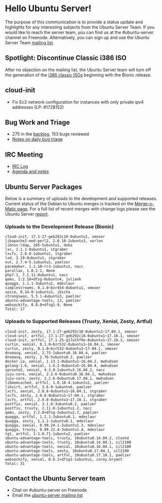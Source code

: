# Hello Ubuntu Server!
The purpose of this communication is to provide a status update and highlights for any interesting subjects from the Ubuntu Server Team. If you would like to reach the server team, you can find us at the #ubuntu-server channel on Freenode. Alternatively, you can sign up and use the Ubuntu Server Team [mailing list](https://lists.ubuntu.com/mailman/listinfo/ubuntu-server).

## Spotlight: Discontinue Classic i386 ISO
After no objection on the mailing list, the Ubuntu Server team will turn off the generation of the [i386 classic ISOs](https://lists.ubuntu.com/archives/ubuntu-server/2017-October/007611.html) beginning with the Bionic release.

## cloud-init
- Fix Ec2 network configuration for instances with only private ipv4 addresses (LP: #1728152)

## Bug Work and Triage
- 275 in the [backlog](https://bugs.launchpad.net/~ubuntu-server/+subscribedbugs), 153 bugs reviewed
- [Notes on daily bug triage](https://wiki.ubuntu.com/ServerTeam/KnowledgeBase#Bug_Triage)

## IRC Meeting
- [IRC Log](https://ubottu.com/meetingology/logs/ubuntu-meeting/2017/ubuntu-meeting.2017-11-07-16.01.html)
- [Agenda and notes](https://wiki.ubuntu.com/ServerTeam/Meeting)

## Ubuntu Server Packages
Below is a summary of uploads to the development and supported releases. Current status of the Debian to Ubuntu merges is tracked on the [Merge-o-Matic page](https://merges.ubuntu.com/main.html). For a full list of recent merges with change logs please see the Ubuntu Server [report](http://reqorts.qa.ubuntu.com/reports/ubuntu-server/merges.html).

### Uploads to the Development Release (Bionic)
```
cloud-init, 17.1-27-geb292c18-0ubuntu1, smoser
libapache2-mod-perl2, 2.0.10-2ubuntu3, vorlon
libnss-ldap, 265-5ubuntu1, doko
lxc, 2.1.1-0ubuntu1, stgraber
lxcfs, 2.0.8-1ubuntu1, stgraber
lxd, 2.19-0ubuntu1, stgraber
nut, 2.7.4-5.1ubuntu1, paelzer
pacemaker, 1.1.18~rc3-1ubuntu1, nacc
parallax, 1.0.2-1, None
php7.1, 7.1.11-0ubuntu1, nacc
qemu, 1:2.10+dfsg-0ubuntu4, juliank
quagga, 1.1.1-3ubuntu1, mdeslaur
simplestreams, 0.1.0~bzr454-0ubuntu1, smoser
spice, 0.14.0-1ubuntu1, jbicha
strongswan, 5.5.1-4ubuntu3, paelzer
ubuntu-advantage-tools, 13, paelzer
websockify, 0.8.0+dfsg1-9, None
Total: 17
```

### Uploads to Supported Releases (Trusty, Xenial, Zesty, Artful)
```
cloud-init, zesty, 17.1-27-geb292c18-0ubuntu1~17.04.1, smoser
cloud-init, artful, 17.1-27-geb292c18-0ubuntu1~17.10.1, smoser
cloud-init, artful, 17.1-25-g17a15f9e-0ubuntu1~17.10.1, smoser
curtin, xenial, 0.1.0~bzr532-0ubuntu1~16.04.1, smoser
curtin, zesty, 0.1.0~bzr532-0ubuntu1~17.04.1, smoser
dnsmasq, xenial, 2.75-1ubuntu0.16.04.4, paelzer
dnsmasq, zesty, 2.76-5ubuntu0.2, paelzer
docker.io, xenial, 1.13.1-0ubuntu1~16.04.2, mwhudson
golang-1.6, xenial, 1.6.2-0ubuntu5~16.04.4, mwhudson
iproute2, xenial, 4.3.0-1ubuntu3.16.04.2, nacc
juju-core, xenial, 2.2.6-0ubuntu0.16.04.1, mwhudson
juju-core, zesty, 2.2.6-0ubuntu0.17.04.1, mwhudson
libmemcached, artful, 1.0.18-4.1ubuntu1, paelzer
libvirt, artful, 3.6.0-1ubuntu6, paelzer
lxcfs, xenial, 2.0.8-0ubuntu1~16.04.1, stgraber
lxcfs, zesty, 2.0.8-0ubuntu1~17.04.1, stgraber
lxcfs, artful, 2.0.8-0ubuntu1~17.10.1, stgraber
postfix, xenial, 3.1.0-3ubuntu0.2, paelzer
postfix, trusty, 2.11.0-1ubuntu1.2, nacc
qemu, zesty, 1:2.8+dfsg-3ubuntu2.7, paelzer
quagga, artful, 1.1.1-3ubuntu0.1, mdeslaur
quagga, zesty, 1.1.1-1ubuntu0.1, mdeslaur
quagga, xenial, 0.99.24.1-2ubuntu1.3, mdeslaur
quagga, trusty, 0.99.22.4-3ubuntu1.4, mdeslaur
tgt, artful, 1:1.0.71-1ubuntu2, paelzer
ubuntu-advantage-tools, trusty, 10ubuntu0.14.04.2, slashd
ubuntu-advantage-tools, trusty, 10ubuntu0.14.04.1, sil2100
ubuntu-advantage-tools, xenial, 10ubuntu0.16.04.1, sil2100
ubuntu-advantage-tools, zesty, 10ubuntu0.17.04.1, sil2100
ubuntu-advantage-tools, artful, 10ubuntu0.17.10.1, paelzer
websockify, xenial, 0.6.1+dfsg1-1ubuntu1, corey.bryant
Total: 31
```

## Contact the Ubuntu Server team
- Chat on #ubuntu-server on Freenode
- Email the [ubuntu-server mailing list](https://lists.ubuntu.com/mailman/listinfo/ubuntu-server)
